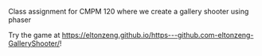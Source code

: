 Class assignment for CMPM 120 where we create a gallery shooter using phaser

Try the game at https://eltonzeng.github.io/https---github.com-eltonzeng-GalleryShooter/!
